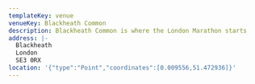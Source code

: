 ```yaml
---
templateKey: venue
venueKey: Blackheath Common
description: Blackheath Common is where the London Marathon starts
address: |-
  Blackheath
  London
  SE3 0RX
location: '{"type":"Point","coordinates":[0.009556,51.472936]}'
---
```





